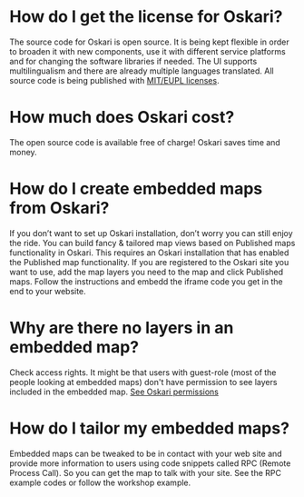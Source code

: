 # How do I get the license for Oskari?

The source code for Oskari is open source. It is being kept flexible in order to broaden it with new components, use it with different service platforms and for changing the software libraries if needed. The UI supports multilingualism and there are already multiple languages translated. All source code is being published with [MIT/EUPL licenses](https://github.com/oskariorg/oskari-docs/blob/master/documents/LICENSE-MIT.txt).

# How much does Oskari cost?

The open source code is available free of charge! Oskari saves time and money.

# How do I create embedded maps from Oskari?

If you don’t want to set up Oskari installation, don’t worry you can still enjoy the ride. You can build fancy & tailored map views based on Published maps functionality in Oskari. This requires an Oskari installation that has enabled the Published map functionality. If you are registered to the Oskari site you want to use, add the map layers you need to the map and click Published maps. Follow the instructions and embedd the iframe code you get in the end to your website.

# Why are there no layers in an embedded map?

Check access rights. It might be that users with guest-role (most of the people looking at embedded maps) don't have permission to see layers included in the embedded map. [See Oskari permissions](/documentation/docs)

# How do I tailor my embedded maps?

Embedded maps can be tweaked to be in contact with your web site and provide more information to users using code snippets called RPC (Remote Process Call). So you can get the map to talk with your site. See the RPC example codes or follow the workshop example.
